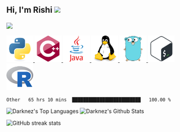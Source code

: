 <h2> Hi, I'm Rishi <img src="https://media.giphy.com/media/hvRJCLFzcasrR4ia7z/giphy.gif" width="25px" /></p> </h2>
<img src="https://img.shields.io/badge/Data Scientist-Python-blue?style=flat-square" />

<a href="https://www.kaggle.com/darknez/" target="_blank"> <img src="https://raw.githubusercontent.com/devicons/devicon/master/icons/python/python-original.svg" alt="python" width="70" height="70"/> </a>
<a href="https://leetcode.com/Darknez07" target="_blank"> <img src="https://raw.githubusercontent.com/devicons/devicon/master/icons/cplusplus/cplusplus-original.svg" alt="CPP" width="70" height="70"/> </a>
<a href="https://codeforces.com/profile/Darknez" target="_blank"> <img src="https://raw.githubusercontent.com/devicons/devicon/master/icons/java/java-original-wordmark.svg" alt="Java" width="70" height="70"/> </a>
<a href="https://archlinux.org/" target="_blank"> <img src="https://raw.githubusercontent.com/devicons/devicon/master/icons/linux/linux-original.svg" alt="Linux" width="70" height="70"/> </a>
<a href="https://archlinux.org/" target="_blank"> <img src="https://raw.githubusercontent.com/devicons/devicon/master/icons/go/go-original.svg" alt="Golang" width="70" height="70"/> </a>
<a href="https://archlinux.org/" target="_blank"> <img src="https://raw.githubusercontent.com/devicons/devicon/master/icons/bash/bash-original.svg" alt="Bash" width="70" height="70"/> </a> 
<a href="https://archlinux.org/" target="_blank"> <img src="https://raw.githubusercontent.com/devicons/devicon/master/icons/r/r-original.svg" alt="R" width="70" height="70"/> </a>  
<!--START_SECTION:waka-->
```text
Other   65 hrs 10 mins  █████████████████████████   100.00 % 
```
<!--END_SECTION:waka-->
<p>
<img alt="Darknez's Top Languages" src="https://github-readme-stats.vercel.app/api/top-langs/?username=Darknez07&langs_count=6&theme=tokyonight&hide=Jupyter Notebook&layout=compact" />

<img alt="Darknez's Github Stats" src="https://github-readme-stats.vercel.app/api?username=Darknez07&show_icons=true&count_private=true&theme=dark" />
</p>

![GitHub streak stats](https://github-readme-streak-stats.herokuapp.com/?user=Darknez07&theme=dark)

